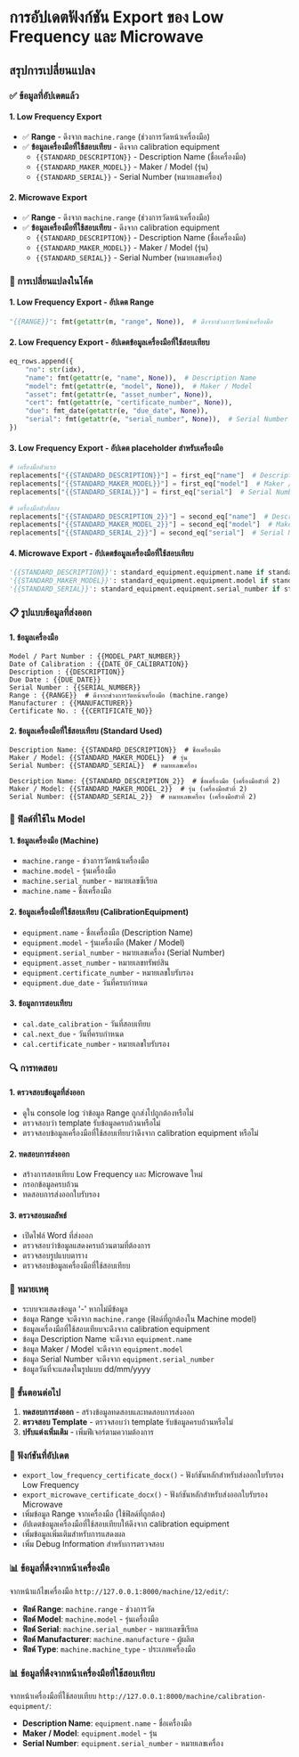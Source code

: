 # การอัปเดตฟังก์ชัน Export ของ Low Frequency และ Microwave

## สรุปการเปลี่ยนแปลง

### ✅ ข้อมูลที่อัปเดตแล้ว

#### 1. **Low Frequency Export**
- ✅ **Range** - ดึงจาก `machine.range` (ช่วงการวัดหน้าเครื่องมือ)
- ✅ **ข้อมูลเครื่องมือที่ใช้สอบเทียบ** - ดึงจาก calibration equipment
  - `{{STANDARD_DESCRIPTION}}` - Description Name (ชื่อเครื่องมือ)
  - `{{STANDARD_MAKER_MODEL}}` - Maker / Model (รุ่น)
  - `{{STANDARD_SERIAL}}` - Serial Number (หมายเลขเครื่อง)

#### 2. **Microwave Export**
- ✅ **Range** - ดึงจาก `machine.range` (ช่วงการวัดหน้าเครื่องมือ)
- ✅ **ข้อมูลเครื่องมือที่ใช้สอบเทียบ** - ดึงจาก calibration equipment
  - `{{STANDARD_DESCRIPTION}}` - Description Name (ชื่อเครื่องมือ)
  - `{{STANDARD_MAKER_MODEL}}` - Maker / Model (รุ่น)
  - `{{STANDARD_SERIAL}}` - Serial Number (หมายเลขเครื่อง)

### 🔧 การเปลี่ยนแปลงในโค้ด

#### 1. **Low Frequency Export - อัปเดต Range**
```python
"{{RANGE}}": fmt(getattr(m, "range", None)),  # ดึงจากช่วงการวัดหน้าเครื่องมือ
```

#### 2. **Low Frequency Export - อัปเดตข้อมูลเครื่องมือที่ใช้สอบเทียบ**
```python
eq_rows.append({
    "no": str(idx),
    "name": fmt(getattr(e, "name", None)),  # Description Name
    "model": fmt(getattr(e, "model", None)),  # Maker / Model
    "asset": fmt(getattr(e, "asset_number", None)),
    "cert": fmt(getattr(e, "certificate_number", None)),
    "due": fmt_date(getattr(e, "due_date", None)),
    "serial": fmt(getattr(e, "serial_number", None)),  # Serial Number
})
```

#### 3. **Low Frequency Export - อัปเดต placeholder สำหรับเครื่องมือ**
```python
# เครื่องมือตัวแรก
replacements["{{STANDARD_DESCRIPTION}}"] = first_eq["name"]  # Description Name
replacements["{{STANDARD_MAKER_MODEL}}"] = first_eq["model"]  # Maker / Model
replacements["{{STANDARD_SERIAL}}"] = first_eq["serial"]  # Serial Number

# เครื่องมือตัวที่สอง
replacements["{{STANDARD_DESCRIPTION_2}}"] = second_eq["name"]  # Description Name
replacements["{{STANDARD_MAKER_MODEL_2}}"] = second_eq["model"]  # Maker / Model
replacements["{{STANDARD_SERIAL_2}}"] = second_eq["serial"]  # Serial Number
```

#### 4. **Microwave Export - อัปเดตข้อมูลเครื่องมือที่ใช้สอบเทียบ**
```python
'{{STANDARD_DESCRIPTION}}': standard_equipment.equipment.name if standard_equipment else '-',  # Description Name
'{{STANDARD_MAKER_MODEL}}': standard_equipment.equipment.model if standard_equipment else '-',  # Maker / Model
'{{STANDARD_SERIAL}}': standard_equipment.equipment.serial_number if standard_equipment else '-',  # Serial Number
```

### 📋 รูปแบบข้อมูลที่ส่งออก

#### 1. **ข้อมูลเครื่องมือ**
```
Model / Part Number : {{MODEL_PART_NUMBER}}
Date of Calibration : {{DATE_OF_CALIBRATION}}
Description : {{DESCRIPTION}}
Due Date : {{DUE_DATE}}
Serial Number : {{SERIAL_NUMBER}}
Range : {{RANGE}}  # ดึงจากช่วงการวัดหน้าเครื่องมือ (machine.range)
Manufacturer : {{MANUFACTURER}}
Certificate No. : {{CERTIFICATE_NO}}
```

#### 2. **ข้อมูลเครื่องมือที่ใช้สอบเทียบ (Standard Used)**
```
Description Name: {{STANDARD_DESCRIPTION}}  # ชื่อเครื่องมือ
Maker / Model: {{STANDARD_MAKER_MODEL}}  # รุ่น
Serial Number: {{STANDARD_SERIAL}}  # หมายเลขเครื่อง

Description Name: {{STANDARD_DESCRIPTION_2}}  # ชื่อเครื่องมือ (เครื่องมือตัวที่ 2)
Maker / Model: {{STANDARD_MAKER_MODEL_2}}  # รุ่น (เครื่องมือตัวที่ 2)
Serial Number: {{STANDARD_SERIAL_2}}  # หมายเลขเครื่อง (เครื่องมือตัวที่ 2)
```

### 🎯 ฟิลด์ที่ใช้ใน Model

#### 1. **ข้อมูลเครื่องมือ (Machine)**
- `machine.range` - ช่วงการวัดหน้าเครื่องมือ
- `machine.model` - รุ่นเครื่องมือ
- `machine.serial_number` - หมายเลขซีเรียล
- `machine.name` - ชื่อเครื่องมือ

#### 2. **ข้อมูลเครื่องมือที่ใช้สอบเทียบ (CalibrationEquipment)**
- `equipment.name` - ชื่อเครื่องมือ (Description Name)
- `equipment.model` - รุ่นเครื่องมือ (Maker / Model)
- `equipment.serial_number` - หมายเลขเครื่อง (Serial Number)
- `equipment.asset_number` - หมายเลขทรัพย์สิน
- `equipment.certificate_number` - หมายเลขใบรับรอง
- `equipment.due_date` - วันที่ครบกำหนด

#### 3. **ข้อมูลการสอบเทียบ**
- `cal.date_calibration` - วันที่สอบเทียบ
- `cal.next_due` - วันที่ครบกำหนด
- `cal.certificate_number` - หมายเลขใบรับรอง

### 🔍 การทดสอบ

#### 1. **ตรวจสอบข้อมูลที่ส่งออก**
- ดูใน console log ว่าข้อมูล Range ถูกส่งไปถูกต้องหรือไม่
- ตรวจสอบว่า template รับข้อมูลครบถ้วนหรือไม่
- ตรวจสอบข้อมูลเครื่องมือที่ใช้สอบเทียบว่าดึงจาก calibration equipment หรือไม่

#### 2. **ทดสอบการส่งออก**
- สร้างการสอบเทียบ Low Frequency และ Microwave ใหม่
- กรอกข้อมูลครบถ้วน
- ทดสอบการส่งออกใบรับรอง

#### 3. **ตรวจสอบผลลัพธ์**
- เปิดไฟล์ Word ที่ส่งออก
- ตรวจสอบว่าข้อมูลแสดงครบถ้วนตามที่ต้องการ
- ตรวจสอบรูปแบบตาราง
- ตรวจสอบข้อมูลเครื่องมือที่ใช้สอบเทียบ

### 📝 หมายเหตุ

- ระบบจะแสดงข้อมูล '-' หากไม่มีข้อมูล
- ข้อมูล Range จะดึงจาก `machine.range` (ฟิลด์ที่ถูกต้องใน Machine model)
- ข้อมูลเครื่องมือที่ใช้สอบเทียบจะดึงจาก calibration equipment
- ข้อมูล Description Name จะดึงจาก `equipment.name`
- ข้อมูล Maker / Model จะดึงจาก `equipment.model`
- ข้อมูล Serial Number จะดึงจาก `equipment.serial_number`
- ข้อมูลวันที่จะแสดงในรูปแบบ dd/mm/yyyy

### 🚀 ขั้นตอนต่อไป

1. **ทดสอบการส่งออก** - สร้างข้อมูลทดสอบและทดสอบการส่งออก
2. **ตรวจสอบ Template** - ตรวจสอบว่า template รับข้อมูลครบถ้วนหรือไม่
3. **ปรับแต่งเพิ่มเติม** - เพิ่มฟีเจอร์ตามความต้องการ

### 🔧 ฟังก์ชันที่อัปเดต

- `export_low_frequency_certificate_docx()` - ฟังก์ชันหลักสำหรับส่งออกใบรับรอง Low Frequency
- `export_microwave_certificate_docx()` - ฟังก์ชันหลักสำหรับส่งออกใบรับรอง Microwave
- เพิ่มข้อมูล Range จากเครื่องมือ (ใช้ฟิลด์ที่ถูกต้อง)
- อัปเดตข้อมูลเครื่องมือที่ใช้สอบเทียบให้ดึงจาก calibration equipment
- เพิ่มข้อมูลเพิ่มเติมสำหรับการแสดงผล
- เพิ่ม Debug Information สำหรับการตรวจสอบ

### 📊 ข้อมูลที่ดึงจากหน้าเครื่องมือ

จากหน้าแก้ไขเครื่องมือ `http://127.0.0.1:8000/machine/12/edit/`:
- **ฟิลด์ Range**: `machine.range` - ช่วงการวัด
- **ฟิลด์ Model**: `machine.model` - รุ่นเครื่องมือ
- **ฟิลด์ Serial**: `machine.serial_number` - หมายเลขซีเรียล
- **ฟิลด์ Manufacturer**: `machine.manufacture` - ผู้ผลิต
- **ฟิลด์ Type**: `machine.machine_type` - ประเภทเครื่องมือ

### 📊 ข้อมูลที่ดึงจากหน้าเครื่องมือที่ใช้สอบเทียบ

จากหน้าเครื่องมือที่ใช้สอบเทียบ `http://127.0.0.1:8000/machine/calibration-equipment/`:
- **Description Name**: `equipment.name` - ชื่อเครื่องมือ
- **Maker / Model**: `equipment.model` - รุ่น
- **Serial Number**: `equipment.serial_number` - หมายเลขเครื่อง
